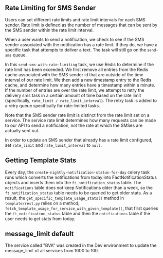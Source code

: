 ## Rate Limiting for SMS Sender
Users can set different rate limits and rate limit intervals for each SMS sender. Rate limit is defined as the number
of messages that can be sent by the SMS sender within the rate limit interval. 

When a user wants to send a notification, we check to see if the SMS sender associated with the notification has a rate
limit. If they do, we have a specific task that attempts to deliver a text. The task will still go on the `send-sms`
queue.

In this `send-sms-with-rate-limiting` task, we use Redis to determine if the rate limit has been exceeded.
We first remove all entries from the Redis cache associated with the SMS sender id that are outside of the time interval
of our rate limit. We then add a new timestamp entry to the Redis cache, and determine how many entries have a timestamp
within a minute. If the number of entries are over the rate limit, we attempt to retry the delivery sms task in a certain
amount of time based on the rate limit (specifically, `rate_limit / rate_limit_interval`). The retry task is added to a
retry queue specifically for rate-limited tasks.

Note that the SMS sender rate limit is distinct from the rate limit set on a service. The service rate limit 
determines how many requests can be made to our API to send a notification, not the rate at which the SMSes are
actually sent out.

In order to update an SMS sender that already has a rate limit configured, set `rate_limit` and `rate_limit_interval`
to `null`.


## Getting Template Stats
Every day, the `create-nightly-notification-status-for-day` celery task runs which converts the notifications
from today into FactNotificationStatus objects and inserts them into the `ft_notification_status` table. The
`notifications` table does not keep Notifications older than a week, so the `ft_notification_status` table
needs to be queried to get older stats. As a result, the `get_specific_template_usage_stats()` method in
`template/rest.py` relies on a method, `fetch_template_usage_for_service_with_given_template()`, that first
queries the `ft_notification_status` table and then the `notifications` table if the user needs to get stats
from today.

## message_limit default
The service called "BVA" was created in the Dev environment to update the message_limit of all services from 1000 to 100.
